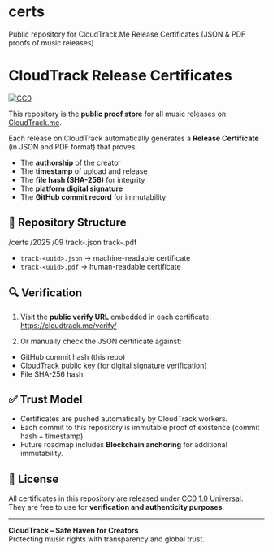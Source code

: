 # certs
Public repository for CloudTrack.Me Release Certificates (JSON &amp; PDF proofs of music releases)

# CloudTrack Release Certificates
[![CC0](https://licensebuttons.net/p/zero/1.0/88x31.png)](https://creativecommons.org/publicdomain/zero/1.0/)

This repository is the **public proof store** for all music releases on [CloudTrack.me](https://cloudtrack.me).

Each release on CloudTrack automatically generates a **Release Certificate** (in JSON and PDF format) that proves:
- The **authorship** of the creator
- The **timestamp** of upload and release
- The **file hash (SHA-256)** for integrity
- The **platform digital signature**
- The **GitHub commit record** for immutability

## 📂 Repository Structure
/certs
/2025
/09
track-<uuid>.json
track-<uuid>.pdf

- `track-<uuid>.json` → machine-readable certificate  
- `track-<uuid>.pdf` → human-readable certificate  

## 🔍 Verification
1. Visit the **public verify URL** embedded in each certificate: https://cloudtrack.me/verify/<certId>

2. Or manually check the JSON certificate against:  
- GitHub commit hash (this repo)  
- CloudTrack public key (for digital signature verification)  
- File SHA-256 hash  

## ✅ Trust Model
- Certificates are pushed automatically by CloudTrack workers.
- Each commit to this repository is immutable proof of existence (commit hash + timestamp).
- Future roadmap includes **Blockchain anchoring** for additional immutability.

## 📜 License
All certificates in this repository are released under [CC0 1.0 Universal](https://creativecommons.org/publicdomain/zero/1.0/).  
They are free to use for **verification and authenticity purposes**.

---

**CloudTrack – Safe Haven for Creators**  
Protecting music rights with transparency and global trust.
